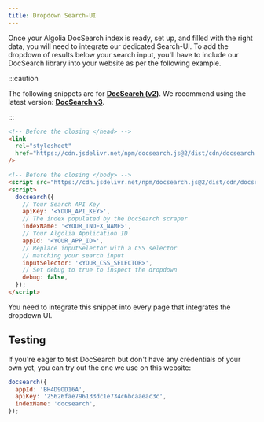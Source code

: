 ```yaml
---
title: Dropdown Search-UI
---
```


Once your Algolia DocSearch index is ready, set up, and filled with the right data, you will need to integrate our dedicated Search-UI. To add the dropdown of results below your search input, you'll have to include our DocSearch library into your website as per the following example.

:::caution

The following snippets are for **[DocSearch (v2)](https://github.com/algolia/docsearch/tree/master)**. We recommend using the latest version: **[DocSearch v3](/docs/DocSearch-v3)**.

:::

```html
<!-- Before the closing </head> -->
<link
  rel="stylesheet"
  href="https://cdn.jsdelivr.net/npm/docsearch.js@2/dist/cdn/docsearch.min.css"
/>

<!-- Before the closing </body> -->
<script src="https://cdn.jsdelivr.net/npm/docsearch.js@2/dist/cdn/docsearch.min.js"></script>
<script>
  docsearch({
    // Your Search API Key
    apiKey: '<YOUR_API_KEY>',
    // The index populated by the DocSearch scraper
    indexName: '<YOUR_INDEX_NAME>',
    // Your Algolia Application ID
    appId: '<YOUR_APP_ID>',
    // Replace inputSelector with a CSS selector
    // matching your search input
    inputSelector: '<YOUR_CSS_SELECTOR>',
    // Set debug to true to inspect the dropdown
    debug: false,
  });
</script>
```

You need to integrate this snippet into every page that integrates the dropdown UI.

## Testing

If you're eager to test DocSearch but don't have any credentials of your own yet, you can try out the one we use on this website:

```javascript
docsearch({
  appId: 'BH4D9OD16A',
  apiKey: '25626fae796133dc1e734c6bcaaeac3c',
  indexName: 'docsearch',
});
```
